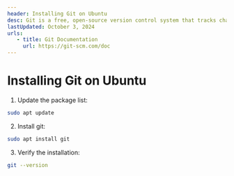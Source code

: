 ```yaml
---
header: Installing Git on Ubuntu
desc: Git is a free, open-source version control system that tracks changes in source code, enabling collaboration and efficient management of projects.
lastUpdated: October 3, 2024
urls: 
   - title: Git Documentation
     url: https://git-scm.com/doc
---
```


# Installing Git on Ubuntu

1. Update the package list:

```bash
sudo apt update
```

2. Install git:

```bash
sudo apt install git
```

3. Verify the installation:

```bash
git --version
```
